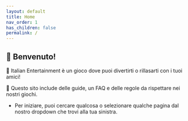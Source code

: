 ```yaml
---
layout: default
title: Home
nav_order: 1
has_children: false
permalink: /
---
```


## 👋 Benvenuto!
🌊 Italian Entertainment è un gioco dove puoi divertirti o rillasarti con i tuoi amici! 

🔎 Questo sito include delle guide, un FAQ e delle regole da rispettare nei nostri giochi.
- Per iniziare, puoi cercare qualcosa o selezionare qualche pagina dal nostro dropdown che trovi alla tua sinistra.
